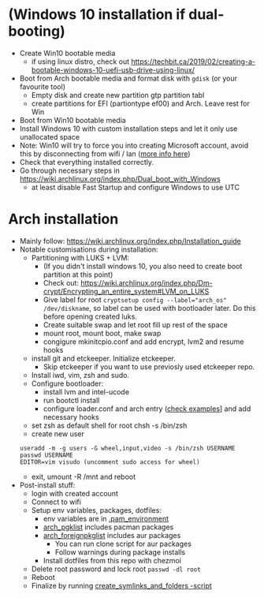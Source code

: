 # (Windows 10 installation if dual-booting) 
- Create Win10 bootable media
  - if using linux distro, check out <https://techbit.ca/2019/02/creating-a-bootable-windows-10-uefi-usb-drive-using-linux/>
- Boot from Arch bootable media and format disk with `gdisk` (or your favourite tool)
    - Empty disk and create new partition gtp partition tabl
    - create partitions for EFI (partiontype ef00) and Arch. Leave rest for Win
- Boot from Win10 bootable media
- Install Windows 10 with custom installation steps and let it only use unallocated space
- Note: Win10 will try to force you into creating Microsoft account, avoid this by disconnecting from wifi / lan ([more info here](https://www.howtogeek.com/442609/confirmed-windows-10-setup-now-prevents-local-account-creation/))
- Check that everything installed correctly.
- Go through necessary steps in <https://wiki.archlinux.org/index.php/Dual_boot_with_Windows>
    - at least disable Fast Startup and configure Windows to use UTC

# Arch installation
- Mainly follow: https://wiki.archlinux.org/index.php/Installation_guide
- Notable customisations during installation:
    - Partitioning with LUKS + LVM:
        - (If you didn't install windows 10, you also need to create boot partition at this point)
        - Check out: <https://wiki.archlinux.org/index.php/Dm-crypt/Encrypting_an_entire_system#LVM_on_LUKS>
        - Give label for root `cryptsetup config --label="arch_os" /dev/diskname`, so label can be used with bootloader later. Do this before opening created luks.
        - Create suitable swap and let root fill up rest of the space
        - mount root, mount boot, make swap
        - congigure mkinitcpio.conf and add encrypt, lvm2 and resume hooks
    - install git and etckeeper. Initialize etckeeper. 
        - Skip etckeeper if you want to use previosly used etckeeper repo.
    - Install iwd, vim, zsh and sudo.
    - Configure bootloader:
        - install lvm and intel-ucode
        - run bootctl install
        - configure loader.conf and arch entry ([check examples](boot)] and add necessary hooks
    - set zsh as default shell for root chsh -s /bin/zsh
    - create new user 
    ```
    useradd -m -g users -G wheel,input,video -s /bin/zsh USERNAME
    passwd USERNAME
    EDITOR=vim visudo (uncomment sudo access for wheel)

    ```
    - exit, umount -R /mnt and reboot
- Post-install stuff:
    - login with created account
    - Connect to wifi 
    - Setup env variables, packages, dotfiles:
      - env variables are in [.pam_environment](../dot_pam_environment)
      - [arch_pgklist](../packages/arch_pkglist.txt) includes pacman packages
      - [arch_foreignpkglist](../packages/arch_foreignpkglist.txt) includes aur packages
        - You can run clone script for aur packages
        - Follow warnings during package installs
      - Install dotfiles from this repo with chezmoi
    - Delete root password and lock root `passwd -dl root`
    - Reboot
    - Finalize by running [create_symlinks_and_folders -script](create_symlinks_and_folders.sh)
